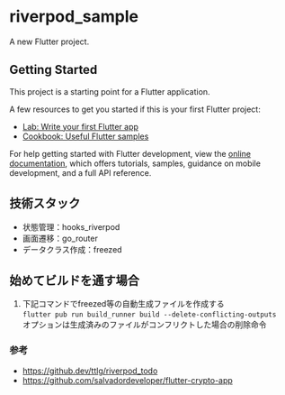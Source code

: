 # riverpod_sample

A new Flutter project.

## Getting Started

This project is a starting point for a Flutter application.

A few resources to get you started if this is your first Flutter project:

- [Lab: Write your first Flutter app](https://docs.flutter.dev/get-started/codelab)
- [Cookbook: Useful Flutter samples](https://docs.flutter.dev/cookbook)

For help getting started with Flutter development, view the
[online documentation](https://docs.flutter.dev/), which offers tutorials,
samples, guidance on mobile development, and a full API reference.


## 技術スタック
- 状態管理：hooks_riverpod
- 画面遷移：go_router
- データクラス作成：freezed
## 始めてビルドを通す場合
1. 下記コマンドでfreezed等の自動生成ファイルを作成する  
   `flutter pub run build_runner build --delete-conflicting-outputs`  
   オプションは生成済みのファイルがコンフリクトした場合の削除命令

### 参考
- https://github.dev/ttlg/riverpod_todo
- https://github.com/salvadordeveloper/flutter-crypto-app